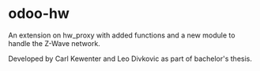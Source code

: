 # odoo-hw

An extension on hw_proxy with added functions and a new module to handle the Z-Wave network.

Developed by Carl Kewenter and Leo Divkovic as part of bachelor's thesis.
